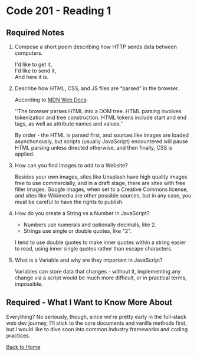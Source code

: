 # Code 201 - Reading 1

## Required Notes

1. Compose a short poem describing how HTTP sends data between computers.

    I'd like to get it,  
    I'd like to send it,  
    And here it is.

2. Describe how HTML, CSS, and JS files are “parsed” in the browser.  

    According to [MDN Web Docs](https://developer.mozilla.org/en-US/docs/Glossary/Parse):  

    ''The browser parses HTML into a DOM tree. HTML parsing involves tokenization and tree construction. HTML tokens include start and end tags, as well as attribute names and values.''

    By order - the HTML is parsed first, and sources like images are loaded asynchonously, but scripts (usually JavaScript) encountered will pause HTML parsing unless directed otherwise, and then finally, CSS is applied.

3. How can you find images to add to a Website?

    Besides your own images, sites like Unsplash have high quality images free to use commercially, and in a draft stage, there are sites with free filler images. Google images, when set to a Creative Commons license, and sites like Wikimedia are other possible sources, but in any case, you must be careful to have the rights to publish.

4. How do you create a String vs a Number in JavaScript?

    - Numbers use numerals and optionally decimals, like 2.
    - Strings use single or double quotes, like "2".  

    I tend to use double quotes to make inner quotes within a string easier to read, using inner single quotes rather than escape characters.  

5. What is a Variable and why are they important in JavaScript?

    Variables can store data that changes - without it, implementing any change via a script would be much more difficult, or in practical terms, impossible.

## Required - What I Want to Know More About

Everything? No seriously, though, since we're pretty early in the full-stack web dev journey, I'll stick to the core documents and vanilla methods first, but I would like to dive soon into common industry frameworks and coding practices.  

[Back to Home](../index.md)
